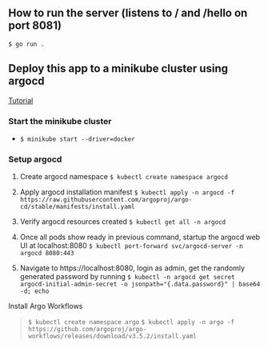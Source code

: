 ## How to run the server (listens to / and /hello on port 8081)
```$ go run .```

## Deploy this app to a minikube cluster using argocd
[Tutorial](https://medium.com/@mehmetodabashi/installing-argocd-on-minikube-and-deploying-a-test-application-caa68ec55fbf "Installing ArgoCD on Minikube and deploying a test application, Mehmet Odabasi, PhD")

### Start the minikube cluster
- ```$ minikube start --driver=docker```

### Setup argocd
1. Create argocd namespace
   ```$ kubectl create namespace argocd```

1. Apply argocd installation manifest
   ```$ kubectl apply -n argocd -f https://raw.githubusercontent.com/argoproj/argo-cd/stable/manifests/install.yaml```

1. Verify argocd resources created
   ```$ kubectl get all -n argocd```

1. Once all pods show ready in previous command, startup the argocd web UI at localhost:8080
   ```$ kubectl port-forward svc/argocd-server -n argocd 8080:443```

1. Navigate to https://localhost:8080, login as admin, get the randomly generated password by running
   ```$ kubectl -n argocd get secret argocd-initial-admin-secret -o jsonpath="{.data.password}" | base64 -d; echo```


Install Argo Workflows
> ```$ kubectl create namespace argo```
> ```$ kubectl apply -n argo -f https://github.com/argoproj/argo-workflows/releases/download/v3.5.2/install.yaml```
